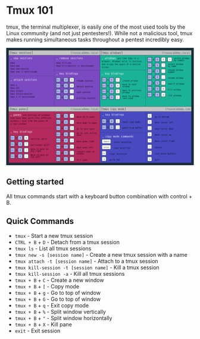 # Tmux 101
tmux, the terminal multiplexer, is easily one of the most used tools by the Linux community (and not just pentesters!). While not a malicious tool, tmux makes running simultaneous tasks throughout a pentest incredibly easy.

![tmux](Tmux_cheatsheet.png)

## Getting started
All tmux commands start with a keyboard button combination with control + B.

## Quick Commands
- `tmux` - Start a new tmux session
- `CTRL + B` + `D` - Detach from a tmux session
- `tmux ls` - List all tmux sessions
- `tmux new -s [session name]` - Create a new tmux session with a name
- `tmux attach -t [session name]` - Attach to a tmux session
- `tmux kill-session -t [session name]` - Kill a tmux session
- `tmux kill-session -a` - Kill all tmux sessions
- `tmux + B` + `C` - Create a new window
- `tmux + B` + `[` - Copy mode
- `tmux + B` + `g` - Go to top of window
- `tmux + B` + `G` - Go to top of window
- `tmux + B` + `q` - Exit copy mode
- `tmux + B` + `%` - Split window vertically
- `tmux + B` + `"` - Split window horizontally
- `tmux + B` + `X` - Kill pane
- `exit` - Exit session